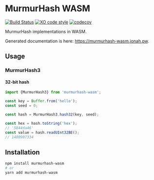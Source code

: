 # MurmurHash WASM

[![Build Status](https://github.com/jonahsnider/murmurhash/workflows/CI/badge.svg)](https://github.com/jonahsnider/murmurhash/actions)
[![XO code style](https://img.shields.io/badge/code_style-XO-5ed9c7.svg)](https://github.com/xojs/xo)
[![codecov](https://codecov.io/gh/jonahsnider/murmurhash/branch/main/graph/badge.svg)](https://codecov.io/jonahsnider/murmurhash)

MurmurHash implementations in WASM.

Generated documentation is here: <https://murmurhash-wasm.jonah.pw>.

## Usage

### MurmurHash3

#### 32-bit hash

```js
import {MurmurHash3} from 'murmurhash-wasm';

const key = Buffer.from('hello');
const seed = 0;

const hash = MurmurHash3.hash32(key, seed);

const hex = hash.toString('hex');
// '5844da46'
const value = hash.readUInt32BE();
// 1480907334
```

## Installation

```sh
npm install murmurhash-wasm
# or
yarn add murmurhash-wasm
```
